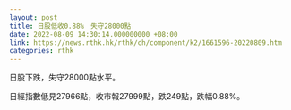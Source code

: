 ```yaml
---
layout: post
title: 日股低收0.88%　失守28000點
date: 2022-08-09 14:30:14.000000000 +08:00
link: https://news.rthk.hk/rthk/ch/component/k2/1661596-20220809.htm
categories: rthk
---
```


日股下跌，失守28000點水平。

日經指數低見27966點，收市報27999點，跌249點，跌幅0.88%。

